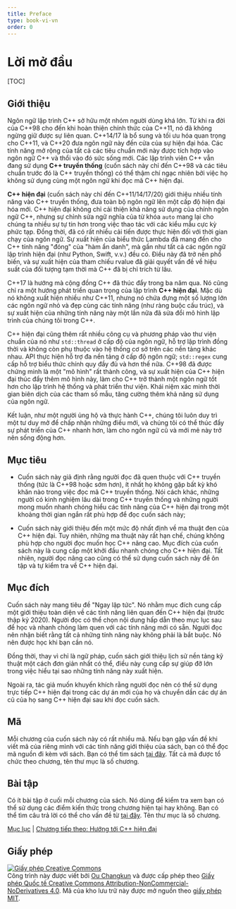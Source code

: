 ```yaml
---
title: Preface
type: book-vi-vn
order: 0
---
```

# Lời mở đầu

[TOC]

## Giới thiệu

Ngôn ngữ lập trình C++ sở hữu một nhóm người dùng khá lớn. Từ khi ra đời của C++98 cho đến khi hoàn thiện chính thức của C++11, nó đã không ngừng giữ được sự liên quan. C++14/17 là bổ sung và tối ưu hóa quan trọng cho C++11, và C++20 đưa ngôn ngữ này đến cửa của sự hiện đại hóa. Các tính năng mở rộng của tất cả các tiêu chuẩn mới này được tích hợp vào ngôn ngữ C++ và thổi vào đó sức sống mới.
Các lập trình viên C++ vẫn đang sử dụng **C++ truyền thống** (cuốn sách này chỉ đến C++98 và các tiêu chuẩn trước đó là C++ truyền thống) có thể thậm chí ngạc nhiên bởi việc họ không sử dụng cùng một ngôn ngữ khi đọc mã C++ hiện đại.

**C++ hiện đại** (cuốn sách này chỉ đến C++11/14/17/20) giới thiệu nhiều tính năng vào C++ truyền thống, đưa toàn bộ ngôn ngữ lên một cấp độ hiện đại hóa mới. C++ hiện đại không chỉ cải thiện khả năng sử dụng của chính ngôn ngữ C++, nhưng sự chỉnh sửa ngữ nghĩa của từ khóa `auto` mang lại cho chúng ta nhiều sự tự tin hơn trong việc thao tác với các kiểu mẫu cực kỳ phức tạp. Đồng thời, đã có rất nhiều cải tiến được thực hiện đối với thời gian chạy của ngôn ngữ. Sự xuất hiện của biểu thức Lambda đã mang đến cho C++ tính năng "đóng" của "hàm ẩn danh", mà gần như tất cả các ngôn ngữ lập trình hiện đại (như Python, Swift, v.v.) đều có. Điều này đã trở nên phổ biến, và sự xuất hiện của tham chiếu rvalue đã giải quyết vấn đề về hiệu suất của đối tượng tạm thời mà C++ đã bị chỉ trích từ lâu.

C++17 là hướng mà cộng đồng C++ đã thúc đẩy trong ba năm qua. Nó cũng chỉ ra một hướng phát triển quan trọng của lập trình **C++ hiện đại**. Mặc dù nó không xuất hiện nhiều như C++11, nhưng nó chứa đựng một số lượng lớn các ngôn ngữ nhỏ và đẹp cùng các tính năng (như ràng buộc cấu trúc), và sự xuất hiện của những tính năng này một lần nữa đã sửa đổi mô hình lập trình của chúng tôi trong C++.

C++ hiện đại cũng thêm rất nhiều công cụ và phương pháp vào thư viện chuẩn của nó như `std::thread` ở cấp độ của ngôn ngữ, hỗ trợ lập trình đồng thời và không còn phụ thuộc vào hệ thống cơ sở trên các nền tảng khác nhau. API thực hiện hỗ trợ đa nền tảng ở cấp độ ngôn ngữ; `std::regex` cung cấp hỗ trợ biểu thức chính quy đầy đủ và hơn thế nữa. C++98 đã được chứng minh là một "mô hình" rất thành công, và sự xuất hiện của C++ hiện đại thúc đẩy thêm mô hình này, làm cho C++ trở thành một ngôn ngữ tốt hơn cho lập trình hệ thống và phát triển thư viện. Khái niệm xác minh thời gian biên dịch của các tham số mẫu, tăng cường thêm khả năng sử dụng của ngôn ngữ.

Kết luận, như một người ủng hộ và thực hành C++, chúng tôi luôn duy trì một tư duy mở để chấp nhận những điều mới, và chúng tôi có thể thúc đẩy sự phát triển của C++ nhanh hơn, làm cho ngôn ngữ cũ và mới mẻ này trở nên sống động hơn.

## Mục tiêu

- Cuốn sách này giả định rằng người đọc đã quen thuộc với C++ truyền thống (tức là C++98 hoặc sớm hơn), ít nhất họ không gặp bất kỳ khó khăn nào trong việc đọc mã C++ truyền thống. Nói cách khác, những người có kinh nghiệm lâu dài trong C++ truyền thống và những người mong muốn nhanh chóng hiểu các tính năng của C++ hiện đại trong một khoảng thời gian ngắn rất phù hợp để đọc cuốn sách này;

- Cuốn sách này giới thiệu đến một mức độ nhất định về ma thuật đen của C++ hiện đại. Tuy nhiên, những ma thuật này rất hạn chế, chúng không phù hợp cho người đọc muốn học C++ nâng cao. Mục đích của cuốn sách này là cung cấp một khởi đầu nhanh chóng cho C++ hiện đại. Tất nhiên, người đọc nâng cao cũng có thể sử dụng cuốn sách này để ôn tập và tự kiểm tra về C++ hiện đại.

## Mục đích

Cuốn sách này mang tiêu đề "Ngay lập tức". Nó nhằm mục đích cung cấp một giới thiệu toàn diện về các tính năng liên quan đến C++ hiện đại (trước thập kỷ 2020).
Người đọc có thể chọn nội dung hấp dẫn theo mục lục sau để học và nhanh chóng làm quen với các tính năng mới có sẵn.
Người đọc nên nhận biết rằng tất cả những tính năng này không phải là bắt buộc. Nó nên được học khi bạn cần nó.

Đồng thời, thay vì chỉ là ngữ pháp, cuốn sách giới thiệu lịch sử nền tảng kỹ thuật một cách đơn giản nhất có thể, điều này cung cấp sự giúp đỡ lớn trong việc hiểu tại sao những tính năng này xuất hiện.

Ngoài ra, tác giả muốn khuyến khích rằng người đọc nên có thể sử dụng trực tiếp C++ hiện đại trong các dự án mới của họ và chuyển dần các dự án cũ của họ sang C++ hiện đại sau khi đọc cuốn sách.
## Mã

Mỗi chương của cuốn sách này có rất nhiều mã. Nếu bạn gặp vấn đề khi viết mã của riêng mình với các tính năng giới thiệu của sách, bạn có thể đọc mã nguồn đi kèm với sách. Bạn có thể tìm sách [tại đây](../../code). Tất cả mã được tổ chức theo chương, tên thư mục là số chương.

## Bài tập

Có ít bài tập ở cuối mỗi chương của sách. Nó dùng để kiểm tra xem bạn có thể sử dụng các điểm kiến thức trong chương hiện tại hay không. Bạn có thể tìm câu trả lời có thể cho vấn đề từ [tại đây](../../exercise). Tên thư mục là số chương.

[Mục lục](./toc.md) | [Chương tiếp theo: Hướng tới C++ hiện đại](./01-intro.md)

## Giấy phép

<a rel="license" href="https://creativecommons.org/licenses/by-nc-nd/4.0/"><img alt="Giấy phép Creative Commons" style="border-width:0" src="https://i.creativecommons.org/l/by-nc-nd/4.0/88x31.png" /></a><br />Công trình này được viết bởi [Ou Changkun](https://changkun.de) và được cấp phép theo <a rel="license" href="https://creativecommons.org/licenses/by-nc-nd/4.0/">Giấy phép Quốc tế Creative Commons Attribution-NonCommercial-NoDerivatives 4.0</a>. Mã của kho lưu trữ này được mở nguồn theo [giấy phép MIT](../../LICENSE).
